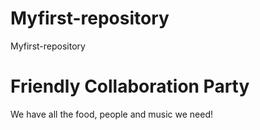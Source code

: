 # Myfirst-repository
Myfirst-repository

# Friendly Collaboration Party
We have all the food, people and music we need!
